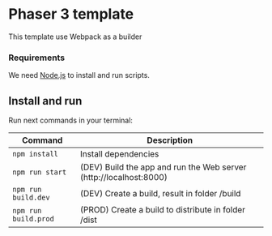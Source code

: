 # Phaser 3 template 

This template use Webpack as a builder

### Requirements

We need [Node.js](https://nodejs.org) to install and run scripts.

## Install and run

Run next commands in your terminal:

| Command | Description |
|---------|-------------|
| `npm install` | Install dependencies |
| `npm run start` | (DEV) Build the app and run the Web server (http://localhost:8000) |
| `npm run build.dev` | (DEV) Create a build, result in folder /build |
| `npm run build.prod` | (PROD) Create a build to distribute in folder /dist |
